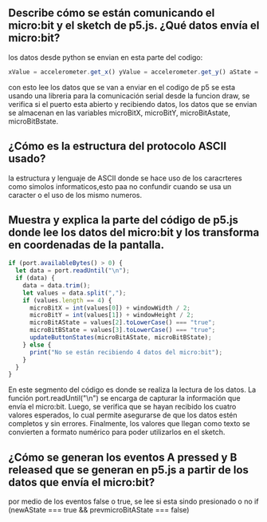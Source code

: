 ## Describe cómo se están comunicando el micro:bit y el sketch de p5.js. ¿Qué datos envía el micro:bit?
los datos desde python se envian en esta parte del codigo:
``` js
xValue = accelerometer.get_x() yValue = accelerometer.get_y() aState = button_a.is_pressed() bState = button_b.is_pressed()
```
con esto lee los datos que se van a enviar
en el codigo de p5 se esta usando una libreria para la comunicación serial desde la funcion draw, se verifica si el puerto esta abierto y recibiendo datos, los datos
que se envian se almacenan en las variables microBitX, microBitY, microBitAstate, microBitBstate.
## ¿Cómo es la estructura del protocolo ASCII usado?
la estructura y lenguaje de ASCII donde se hace uso de los caracrteres como simolos informaticos,esto paa no confundir cuando se usa un caracter o el uso de los mismo
numeros.

## Muestra y explica la parte del código de p5.js donde lee los datos del micro:bit y los transforma en coordenadas de la pantalla.

``` js
if (port.availableBytes() > 0) {
  let data = port.readUntil("\n");
  if (data) {
    data = data.trim();
    let values = data.split(",");
    if (values.length == 4) {
      microBitX = int(values[0]) + windowWidth / 2;
      microBitY = int(values[1]) + windowHeight / 2;
      microBitAState = values[2].toLowerCase() === "true";
      microBitBState = values[3].toLowerCase() === "true";
      updateButtonStates(microBitAState, microBitBState);
    } else {
      print("No se están recibiendo 4 datos del micro:bit");
    }
  }
}
```
En este segmento del código es donde se realiza la lectura de los datos. La función port.readUntil("\n") se encarga de capturar la información que envía el micro:bit. Luego,
se verifica que se hayan recibido los cuatro valores esperados, lo cual permite asegurarse de que los datos estén completos y sin errores. Finalmente, los valores que llegan como texto se convierten a formato numérico para poder utilizarlos en el sketch.
## ¿Cómo se generan los eventos A pressed y B released que se generan en p5.js a partir de los datos que envía el micro:bit?
por medio de los eventos false o true, se lee si esta sindo presionado o no
if (newAState === true && prevmicroBitAState === false)
